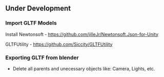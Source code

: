 ## Under Development

### Import GLTF Models
Install Newtonsoft - https://github.com/jilleJr/Newtonsoft.Json-for-Unity

GLTFUtility - https://github.com/Siccity/GLTFUtility

### Exporting GLTF from blender
- Delete all parents and unecessary objects like: Camera, Lights, etc.